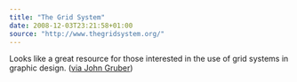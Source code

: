 ```yaml
---
title: "The Grid System"
date: 2008-12-03T23:21:58+01:00
source: "http://www.thegridsystem.org/"
---
```


Looks like a great resource for those interested in the use of grid systems in graphic design. ([via John Gruber](http://daringfireball.net/linked/2008/12/02/grid-system))
